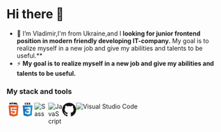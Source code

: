 
<h1>Hi there 👋</h1>


- 🤔 I’m Vladimir,I'm from Ukraine,and I **looking for junior frontend position in modern friendly developing IT-company.**
 My goal is to realize myself in a new job and give my abilities and talents to be useful.**
- ⚡ **My goal is to realize myself in a new job and give my abilities and talents to be useful.**

### My stack and tools


<img align="left" alt="HTML5" width="32px" src="https://raw.githubusercontent.com/github/explore/80688e429a7d4ef2fca1e82350fe8e3517d3494d/topics/html/html.png" />

<img align="left" alt="CSS3" width="32px" src="https://raw.githubusercontent.com/github/explore/80688e429a7d4ef2fca1e82350fe8e3517d3494d/topics/css/css.png" />

<img align="left" alt="Sass" width="32px" src="https://cdn2.iconfinder.com/data/icons/designer-skills/128/sass-512.png" />

<img align="left" alt="JavaScript" width="32px" src="https://cdn0.iconfinder.com/data/icons/designer-skills/128/node-js-512.png" />

<img align="left" alt="GitHub" width="32px" src="https://raw.githubusercontent.com/github/explore/78df643247d429f6cc873026c0622819ad797942/topics/github/github.png" />

<img alt="Visual Studio Code" width="32px" src="https://cdn2.iconfinder.com/data/icons/designer-skills/128/visualstudio-microsoft-webdesign-html-css-javascript-develop-512.png" />


